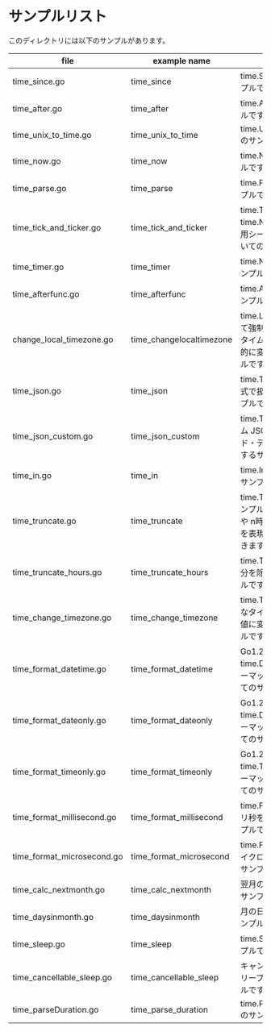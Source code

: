 # サンプルリスト

このディレクトリには以下のサンプルがあります。

| file                       | example name             | note                                                                                  |
| -------------------------- | ------------------------ | ------------------------------------------------------------------------------------- |
| time_since.go              | time_since               | time.Since() のサンプルです.                                                          |
| time_after.go              | time_after               | time.After() のサンプルです.                                                          |
| time_unix_to_time.go       | time_unix_to_time        | time.Unix(sec, nsec) のサンプルです.                                                  |
| time_now.go                | time_now                 | time.Now() のサンプルです.                                                            |
| time_parse.go              | time_parse               | time.Parse() のサンプルです.                                                          |
| time_tick_and_ticker.go    | time_tick_and_ticker     | time.Tick と time.NewTicker の利用シーンの違いについてのサンプルです                  |
| time_timer.go              | time_timer               | time.NewTimer のサンプルです                                                          |
| time_afterfunc.go          | time_afterfunc           | time.AfterFunc のサンプルです                                                         |
| change_local_timezone.go   | time_changelocaltimezone | time.Localを変更して強制的にローカルタイムゾーンを一時的に変更するサンプルです        |
| time_json.go               | time_json                | time.Time を json 形式で扱う場合のサンプルです                                        |
| time_json_custom.go        | time_json_custom         | time.Time をカスタム JSON エンコード・デコードで利用するサンプルです                  |
| time_in.go                 | time_in                  | time.In() の使い方のサンプルです                                                      |
| time_truncate.go           | time_truncate            | time.Truncate() のサンプルです。n分置き や n時間置き の時間を表現することができます。 |
| time_truncate_hours.go     | time_truncate_hours      | time.Timeから時刻部分を除去するサンプルです.                                          |
| time_change_timezone.go    | time_change_timezone     | time.Timeをいろいろなタイム・ゾーンの値に変換するサンプルです                         |
| time_format_datetime.go    | time_format_datetime     | Go1.20で追加された time.DateTime フォーマット書式についてのサンプルです               |
| time_format_dateonly.go    | time_format_dateonly     | Go1.20で追加された time.DateOnly フォーマット書式についてのサンプルです               |
| time_format_timeonly.go    | time_format_timeonly     | Go1.20で追加された time.TimeOnly フォーマット書式についてのサンプルです               |
| time_format_millisecond.go | time_format_millisecond  | time.Format() にてミリ秒を出力するサンプルです。                                      |
| time_format_microsecond.go | time_format_microsecond  | time.Format() にてマイクロ秒を出力するサンプルす。                                    |
| time_calc_nextmonth.go     | time_calc_nextmonth      | 翌月の日付を求めるサンプルです                                                        |
| time_daysinmonth.go        | time_daysinmonth         | 月の日数を求めるサンプルです                                                          |
| time_sleep.go              | time_sleep               | time.Sleep() のサンプルです。                                                         |
| time_cancellable_sleep.go  | time_cancellable_sleep   | キャンセル可能なスリープ処理のサンプルです。                                          |
| time_parseDuration.go      | time_parse_duration      | time.ParseDuration() のサンプルです                                                   |
